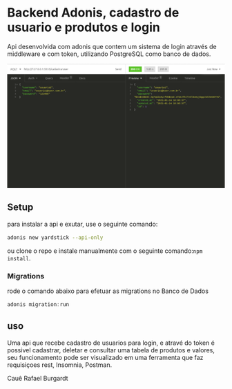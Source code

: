 # Backend Adonis, cadastro de usuario e produtos e login

Api desenvolvida com adonis que contem um sistema de login através de middleware e com token, utilizando PostgreSQL como banco de dados.

![](cadastrousuarioinsomnia.png)

## Setup

para instalar a api e exutar, use o seguinte comando:

```bash
adonis new yardstick --api-only
```

ou clone o repo e instale manualmente com o seguinte comando:`npm install`.


### Migrations

rode o comando abaixo para efetuar as migrations no Banco de Dados

```js
adonis migration:run
```

## uso

Uma api que recebe cadastro de usuarios para login, e atravé do token é possivel cadastrar, deletar e consultar uma tabela de produtos e valores, seu funcionamento pode ser visualizado em uma ferramenta  que faz requisiçoes rest, Insomnia, Postman.

Cauê Rafael Burgardt
